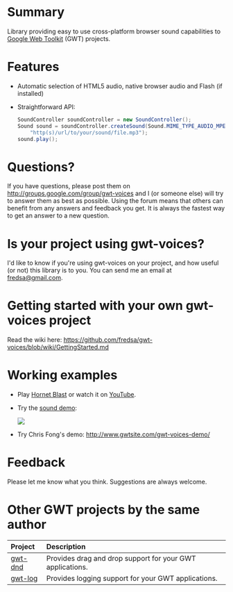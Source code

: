 # Summary #
Library providing easy to use cross-platform browser sound capabilities to [Google Web Toolkit](http://www.gwtproject.org/) (GWT) projects.

# Features #
  * Automatic selection of HTML5 audio, native browser audio and Flash (if installed)
  * Straightforward API:

    ```Java
    SoundController soundController = new SoundController();
    Sound sound = soundController.createSound(Sound.MIME_TYPE_AUDIO_MPEG,
        "http(s)/url/to/your/sound/file.mp3");
    sound.play();
    ```

# Questions? #
If you have questions, please post them on http://groups.google.com/group/gwt-voices and I (or someone else) will try to answer them as best as possible. Using the forum means that others can benefit from any answers and feedback you get. It is always the fastest way to get an answer to a new question.

# Is your project using gwt-voices? #
I'd like to know if you're using gwt-voices on your project, and how useful (or not) this library is to you. You can send me an email at [fredsa@gmail.com](mailto:fredsa@gmail.com?subject=gwt-voices).

# Getting started with your own gwt-voices project #
Read the wiki here: https://github.com/fredsa/gwt-voices/blob/wiki/GettingStarted.md

# Working examples #
  * Play [Hornet Blast](http://allen-sauer.com/com.allen_sauer.gwt.game.hornetblast.HornetBlast/HornetBlast.html) or watch it on [YouTube](http://www.youtube.com/watch?v=ViCyl-WNIeI#t=15m30s).
  * Try the [sound demo](http://allen-sauer.com/com.allen_sauer.gwt.voices.demo.VoicesDemo/VoicesDemo.html):

    [![](https://gwt-voices.googlecode.com/files/33637__HerbertBoland__CinematicBoomNorm-2007-09-19.png)](http://allen-sauer.com/com.allen_sauer.gwt.voices.demo.VoicesDemo/VoicesDemo.html)

  * Try Chris Fong's demo: http://www.gwtsite.com/gwt-voices-demo/

# Feedback #
Please let me know what you think. Suggestions are always welcome.

# Other GWT projects by the same author #
| **Project** | **Description** |
|:------------|:----------------|
| [gwt-dnd](https://github.com/fredsa/gwt-dnd/) | Provides drag and drop support for your GWT applications. |
| [gwt-log](https://github.com/fredsa/gwt-log/) | Provides logging support for your GWT applications. |
